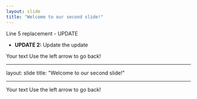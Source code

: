 ```yaml
---
layout: slide
title: "Welcome to our second slide!"
---
```


Line 5 replacement - UPDATE

-   **UPDATE 2:** Update the update

Your text
Use the left arrow to go back!

---

layout: slide
title: "Welcome to our second slide!"

---

Your text
Use the left arrow to go back!
